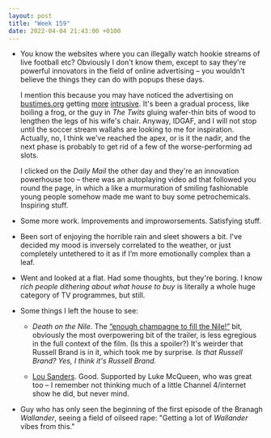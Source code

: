 ```yaml
---
layout: post
title: "Week 159"
date: 2022-04-04 21:43:00 +0100
---
```


- You know the websites where you can illegally watch hookie streams of live football etc?
  Obviously I don't know them, except to say they're powerful innovators in the field of online advertising – you wouldn't believe the things they can do with popups these days.

  I mention this because you may have noticed the advertising on [bustimes.org](https://bustimes.org) getting [more](https://twitter.com/DoesTransport/status/1507152662181122049) [intrusive](https://twitter.com/ross_see_/status/1509561192708296710). It's been a gradual process, like boiling a frog, or the guy in <cite>The Twits</cite> gluing wafer-thin bits of wood to lengthen the legs of his wife's chair. Anyway, <abbr>IDGAF</abbr>, and I will not stop until the soccer stream wallahs are looking to me for inspiration. Actually, no, I think we've reached the apex, or is it the nadir, and the next phase is probably to get rid of a few of the worse-performing ad slots.

  I clicked on the <cite>Daily Mail</cite> the other day and they're an innovation powerhouse too – there was an autoplaying video ad that followed you round the page, in which a like a murmuration of smiling fashionable young people somehow made me want to buy some petrochemicals. Inspiring stuff.
 
- Some more work. Improvements and improworsements. Satisfying stuff.

- Been sort of enjoying the horrible rain and sleet showers a bit.
  I've decided my mood is inversely correlated to the weather,
  or just completely untethered to it as if I’m more emotionally complex than a leaf.

- Went and looked at a flat.
  Had some thoughts, but they're boring.
  I know _rich people dithering about what house to buy_ is literally a whole huge category of TV programmes, but still.

- Some things I left the house to see:

  - <cite>Death on the Nile</cite>.
    The [“enough champagne to fill the Nile!”](https://twitter.com/search?q=enough%20champagne%20to%20fill%20the%20nile) bit, obviously the most overpowering bit of the trailer, is less egregious in the full context of the film.
    (Is this a spoiler?) It's weirder that Russell Brand is in it, which took me by surprise. _Is that Russell Brand? Yes, I think it's Russell Brand._

  - [Lou Sanders](https://www.lousanders.com/gigs). Good.
    Supported by Luke McQueen, who was great too – I remember not thinking much of a little Channel 4/internet show he did, but never mind.

- Guy who has only seen the beginning of the first episode of the Branagh <cite>Wallander</cite>,
  seeing a field of oilseed rape: "Getting a lot of <cite>Wallander</cite> vibes from this."

